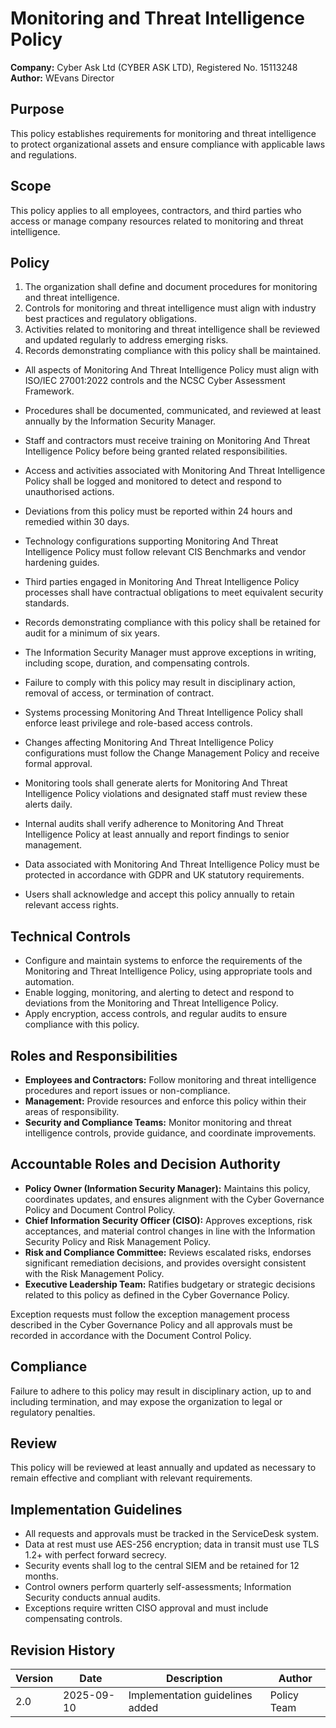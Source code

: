 # Monitoring and Threat Intelligence Policy

**Company:** Cyber Ask Ltd (CYBER ASK LTD), Registered No. 15113248  
**Author:** WEvans Director

## Purpose

This policy establishes requirements for monitoring and threat intelligence to protect organizational assets and ensure compliance with applicable laws and regulations.

## Scope

This policy applies to all employees, contractors, and third parties who access or manage company resources related to monitoring and threat intelligence.

## Policy
1. The organization shall define and document procedures for monitoring and threat intelligence.
2. Controls for monitoring and threat intelligence must align with industry best practices and regulatory obligations.
3. Activities related to monitoring and threat intelligence shall be reviewed and updated regularly to address emerging risks.
4. Records demonstrating compliance with this policy shall be maintained.

- All aspects of Monitoring And Threat Intelligence Policy must align with ISO/IEC 27001:2022 controls and the NCSC Cyber Assessment Framework.
- Procedures shall be documented, communicated, and reviewed at least annually by the Information Security Manager.
- Staff and contractors must receive training on Monitoring And Threat Intelligence Policy before being granted related responsibilities.
- Access and activities associated with Monitoring And Threat Intelligence Policy shall be logged and monitored to detect and respond to unauthorised actions.
- Deviations from this policy must be reported within 24 hours and remedied within 30 days.
- Technology configurations supporting Monitoring And Threat Intelligence Policy must follow relevant CIS Benchmarks and vendor hardening guides.
- Third parties engaged in Monitoring And Threat Intelligence Policy processes shall have contractual obligations to meet equivalent security standards.
- Records demonstrating compliance with this policy shall be retained for audit for a minimum of six years.
- The Information Security Manager must approve exceptions in writing, including scope, duration, and compensating controls.
- Failure to comply with this policy may result in disciplinary action, removal of access, or termination of contract.

- Systems processing Monitoring And Threat Intelligence Policy shall enforce least privilege and role-based access controls.
- Changes affecting Monitoring And Threat Intelligence Policy configurations must follow the Change Management Policy and receive formal approval.
- Monitoring tools shall generate alerts for Monitoring And Threat Intelligence Policy violations and designated staff must review these alerts daily.
- Internal audits shall verify adherence to Monitoring And Threat Intelligence Policy at least annually and report findings to senior management.
- Data associated with Monitoring And Threat Intelligence Policy must be protected in accordance with GDPR and UK statutory requirements.
- Users shall acknowledge and accept this policy annually to retain relevant access rights.

## Technical Controls

- Configure and maintain systems to enforce the requirements of the Monitoring and Threat Intelligence Policy, using appropriate tools and automation.
- Enable logging, monitoring, and alerting to detect and respond to deviations from the Monitoring and Threat Intelligence Policy.
- Apply encryption, access controls, and regular audits to ensure compliance with this policy.

## Roles and Responsibilities

- **Employees and Contractors:** Follow monitoring and threat intelligence procedures and report issues or non-compliance.
- **Management:** Provide resources and enforce this policy within their areas of responsibility.
- **Security and Compliance Teams:** Monitor monitoring and threat intelligence controls, provide guidance, and coordinate improvements.

## Accountable Roles and Decision Authority

- **Policy Owner (Information Security Manager):** Maintains this policy, coordinates updates, and ensures alignment with the Cyber Governance Policy and Document Control Policy.
- **Chief Information Security Officer (CISO):** Approves exceptions, risk acceptances, and material control changes in line with the Information Security Policy and Risk Management Policy.
- **Risk and Compliance Committee:** Reviews escalated risks, endorses significant remediation decisions, and provides oversight consistent with the Risk Management Policy.
- **Executive Leadership Team:** Ratifies budgetary or strategic decisions related to this policy as defined in the Cyber Governance Policy.

Exception requests must follow the exception management process described in the Cyber Governance Policy and all approvals must be recorded in accordance with the Document Control Policy.

## Compliance

Failure to adhere to this policy may result in disciplinary action, up to and including termination, and may expose the organization to legal or regulatory penalties.

## Review

This policy will be reviewed at least annually and updated as necessary to remain effective and compliant with relevant requirements.

## Implementation Guidelines
- All requests and approvals must be tracked in the ServiceDesk system.
- Data at rest must use AES-256 encryption; data in transit must use TLS 1.2+ with perfect forward secrecy.
- Security events shall log to the central SIEM and be retained for 12 months.
- Control owners perform quarterly self-assessments; Information Security conducts annual audits.
- Exceptions require written CISO approval and must include compensating controls.

## Revision History

| Version | Date | Description | Author |
| ------- | ---------- | ----------------------- | ------ |
| 2.0     | 2025-09-10 | Implementation guidelines added | Policy Team |

